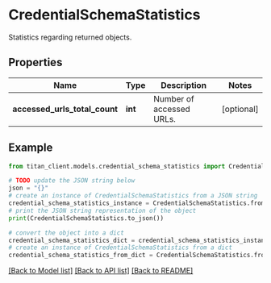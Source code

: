 # CredentialSchemaStatistics

Statistics regarding returned objects.

## Properties

Name | Type | Description | Notes
------------ | ------------- | ------------- | -------------
**accessed_urls_total_count** | **int** | Number of accessed URLs. | [optional] 

## Example

```python
from titan_client.models.credential_schema_statistics import CredentialSchemaStatistics

# TODO update the JSON string below
json = "{}"
# create an instance of CredentialSchemaStatistics from a JSON string
credential_schema_statistics_instance = CredentialSchemaStatistics.from_json(json)
# print the JSON string representation of the object
print(CredentialSchemaStatistics.to_json())

# convert the object into a dict
credential_schema_statistics_dict = credential_schema_statistics_instance.to_dict()
# create an instance of CredentialSchemaStatistics from a dict
credential_schema_statistics_from_dict = CredentialSchemaStatistics.from_dict(credential_schema_statistics_dict)
```
[[Back to Model list]](../README.md#documentation-for-models) [[Back to API list]](../README.md#documentation-for-api-endpoints) [[Back to README]](../README.md)


